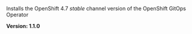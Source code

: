 Installs the OpenShift 4.7 *stable* channel version of the OpenShift GitOps Operator

**Version: 1.1.0**